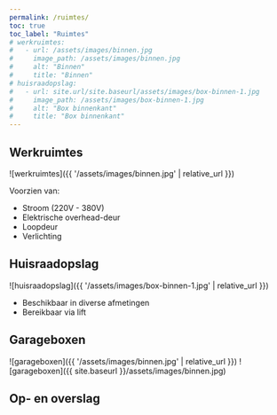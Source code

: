 ```yaml
---
permalink: /ruimtes/
toc: true
toc_label: "Ruimtes"
# werkruimtes:
#   - url: /assets/images/binnen.jpg
#     image_path: /assets/images/binnen.jpg
#     alt: "Binnen"
#     title: "Binnen"
# huisraadopslag:
#   - url: site.url/site.baseurl/assets/images/box-binnen-1.jpg
#     image_path: /assets/images/box-binnen-1.jpg
#     alt: "Box binnenkant"
#     title: "Box binnenkant"
---
```


## Werkruimtes
![werkruimtes]({{ '/assets/images/binnen.jpg' | relative_url }})

Voorzien van:

* Stroom (220V - 380V)
* Elektrische overhead-deur
* Loopdeur
* Verlichting

## Huisraadopslag
![huisraadopslag]({{ '/assets/images/box-binnen-1.jpg' | relative_url }})

* Beschikbaar in diverse afmetingen
* Bereikbaar via lift

## Garageboxen
![garageboxen]({{ '/assets/images/binnen.jpg' | relative_url }})
![garageboxen]({{ site.baseurl }}/assets/images/binnen.jpg)

## Op- en overslag